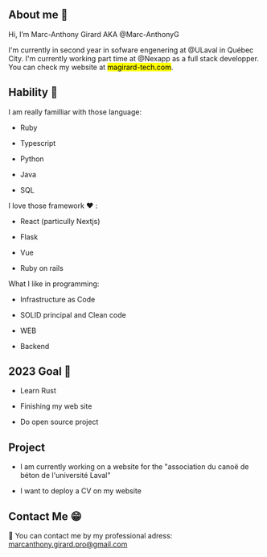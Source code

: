 ## About me :wave:

Hi, I’m Marc-Anthony Girard AKA @Marc-AnthonyG

I'm currently in second year in sofware engenering at @ULaval in Québec City. I'm currently working part time at @Nexapp as a full stack developper. You can check my website at <mark>magirard-tech.com</mark>. 

## Hability :muscle:

I am really familliar with those language:
- Ruby

- Typescript

- Python 

- Java

- SQL

I love those framework ❤️ :

- React (particully Nextjs)

- Flask

- Vue

- Ruby on rails

What I like in programming: 

- Infrastructure as Code

- SOLID principal and Clean code

- WEB

- Backend


## 2023 Goal :dart:

- Learn Rust

- Finishing my web site

- Do open source project


## Project

- I am currently working on a website for the "association du canoë de béton de l'université Laval"

- I want to deploy a CV on my website


## Contact Me :grin:

:email: You can contact me by my professional adress: marcanthony.girard.pro@gmail.com
